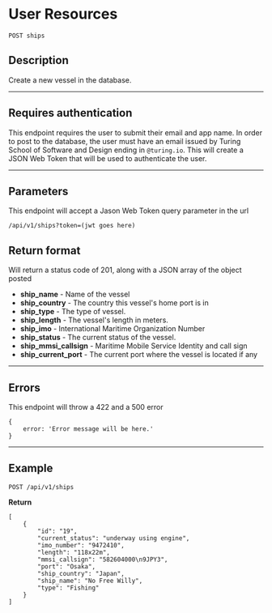 # User Resources

    POST ships

## Description
Create a new vessel in the database.

***

## Requires authentication
This endpoint requires the user to submit their email and app name.  In order to post to the database, the user must have an email issued by Turing School of Software and Design ending in `@turing.io`.  This will create a JSON Web Token that will be used to authenticate the user.

***

## Parameters
This endpoint will accept a Jason Web Token query parameter in the url

    /api/v1/ships?token=(jwt goes here)

## Return format

Will return a status code of 201, along with a JSON array of the object posted

- **ship_name** - Name of the vessel
- **ship_country** - The country this vessel's home port is in
- **ship_type** - The type of vessel.
- **ship_length** - The vessel's length in meters.
- **ship_imo** - International Maritime Organization Number
- **ship_status** - The current status of the vessel.
- **ship_mmsi_callsign** - Maritime Mobile Service Identity and call sign
- **ship_current_port** - The current port where the vessel is located if any

***

## Errors
This endpoint will throw a 422 and a 500 error

```
{ 
    error: 'Error message will be here.'
}
```

***

## Example

    POST /api/v1/ships

**Return**

``` 
[
    {
        "id": "19",
        "current_status": "underway using engine",
        "imo_number": "9472410",
        "length": "118x22m",
        "mmsi_callsign": "582604000\n9JPY3",
        "port": "Osaka",
        "ship_country": "Japan",
        "ship_name": "No Free Willy",
        "type": "Fishing"
    }
]
```